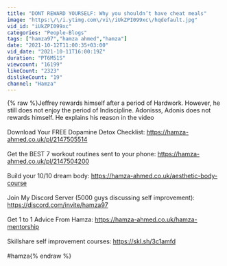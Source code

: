 ```yaml
---
title: "DONT REWARD YOURSELF: Why you shouldn’t have cheat meals"
image: "https:\/\/i.ytimg.com\/vi\/iUkZPI099xc\/hqdefault.jpg"
vid_id: "iUkZPI099xc"
categories: "People-Blogs"
tags: ["hamza97","hamza ahmed","hamza"]
date: "2021-10-12T11:00:35+03:00"
vid_date: "2021-10-11T16:00:19Z"
duration: "PT6M51S"
viewcount: "16199"
likeCount: "2323"
dislikeCount: "19"
channel: "Hamza"
---
```

{% raw %}Jeffrey rewards himself after a period of Hardwork. However, he still does not enjoy the period of Indiscipline. Adonisss, Adonis does not rewards himself. He explains his reason in the video<br /><br />Download Your FREE Dopamine Detox Checklist: <a rel="nofollow" target="blank" href="https://hamza-ahmed.co.uk/pl/2147505514">https://hamza-ahmed.co.uk/pl/2147505514</a><br /><br />Get the BEST 7 workout routines sent to your phone: <a rel="nofollow" target="blank" href="https://hamza-ahmed.co.uk/pl/2147504200">https://hamza-ahmed.co.uk/pl/2147504200</a><br /><br />Build your 10/10 dream body: <a rel="nofollow" target="blank" href="https://hamza-ahmed.co.uk/aesthetic-body-course">https://hamza-ahmed.co.uk/aesthetic-body-course</a><br /><br />Join My Discord Server (5000 guys discussing self improvement): <a rel="nofollow" target="blank" href="https://discord.com/invite/hamza97">https://discord.com/invite/hamza97</a><br /><br />Get 1 to 1 Advice From Hamza: <a rel="nofollow" target="blank" href="https://hamza-ahmed.co.uk/hamza-mentorship">https://hamza-ahmed.co.uk/hamza-mentorship</a><br /><br />Skillshare self improvement courses: <a rel="nofollow" target="blank" href="https://skl.sh/3c1amfd">https://skl.sh/3c1amfd</a><br /><br />#hamza{% endraw %}
